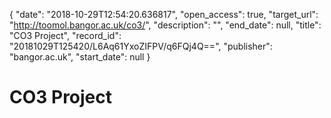 {
  "date": "2018-10-29T12:54:20.636817", 
  "open_access": true, 
  "target_url": "http://toomol.bangor.ac.uk/co3/", 
  "description": "", 
  "end_date": null, 
  "title": "CO3 Project", 
  "record_id": "20181029T125420/L6Aq61YxoZIFPV/q6FQj4Q==", 
  "publisher": "bangor.ac.uk", 
  "start_date": null
}

# CO3 Project

